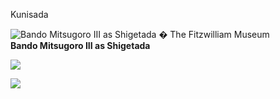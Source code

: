 Kunisada

![Bando Mitsugoro III as Shigetada ](kunisada/Part%20III/P.477-1937.jpg)
� The Fitzwilliam Museum            **Bando Mitsugoro III as Shigetada**


[![](../backgrounds/back/backward.gif)](kunp476htm.htm)


[![](../backgrounds/back/forward.gif)](kunp3476477.htm)
